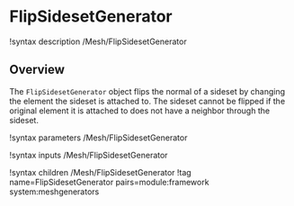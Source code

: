 # FlipSidesetGenerator

!syntax description /Mesh/FlipSidesetGenerator

## Overview

The `FlipSidesetGenerator` object flips the normal of a sideset by changing the element the sideset is attached to. 
The sideset cannot be flipped if the original element it is attached to does not have a neighbor through the sideset. 

!syntax parameters /Mesh/FlipSidesetGenerator

!syntax inputs /Mesh/FlipSidesetGenerator

!syntax children /Mesh/FlipSidesetGenerator
!tag name=FlipSidesetGenerator pairs=module:framework system:meshgenerators
